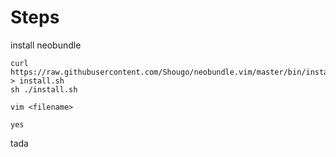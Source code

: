 # Steps

install neobundle
```
curl https://raw.githubusercontent.com/Shougo/neobundle.vim/master/bin/install.sh > install.sh
sh ./install.sh
```
```
vim <filename>
```
```
yes
```
tada
